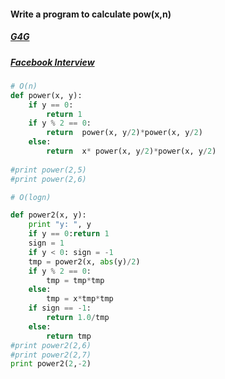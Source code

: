 #### Write a program to calculate pow(x,n)
##### [G4G](http://www.geeksforgeeks.org/write-a-c-program-to-calculate-powxn/)
##### [Facebook Interview](http://www.glassdoor.com/Interview/Implement-a-power-function-to-raise-a-double-to-an-int-power-including-negative-powers-QTN_137804.htm)

```python
# O(n)
def power(x, y):
    if y == 0:
        return 1
    if y % 2 == 0:
        return  power(x, y/2)*power(x, y/2)
    else:
        return  x* power(x, y/2)*power(x, y/2)
        
#print power(2,5)
#print power(2,6)

# O(logn)

def power2(x, y):
    print "y: ", y
    if y == 0:return 1
    sign = 1
    if y < 0: sign = -1
    tmp = power2(x, abs(y)/2)
    if y % 2 == 0:
        tmp = tmp*tmp
    else:
        tmp = x*tmp*tmp
    if sign == -1:
        return 1.0/tmp
    else:
        return tmp
#print power2(2,6)
#print power2(2,7)
print power2(2,-2)
```
